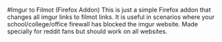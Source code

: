 #Imgur to Filmot (Firefox Addon)
This is just a simple Firefox addon that changes all imgur links to filmot links. It is useful in scenarios where your school/college/office firewall has blocked the imgur website. Made specially for reddit fans but should work on all websites.
